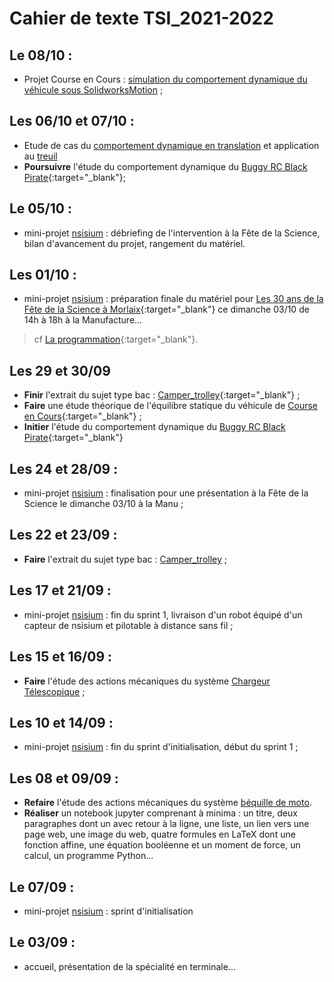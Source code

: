 # Cahier de texte TSI_2021-2022

<!-- - **Publier** votre classeur numérique avec [Material pour Mkdocs sur GitHub](./ressources/#mkdocs_tutor)...

-->

## Le 08/10 :

- Projet Course en Cours : [simulation du comportement dynamique du véhicule sous SolidworksMotion](./cec/#avec-solidworksmotion) ;

## Les 06/10 et 07/10 : 

- Etude de cas du [comportement dynamique en translation](./pdf/CasEtudeDynamique.pdf) et application au [treuil](./pdf/Treuil.pdf)
- **Poursuivre** l'étude du comportement dynamique du [Buggy RC Black Pirate](./pdf/Voiture_Pirate.pdf){:target="_blank"};​​

## Le 05/10 :

- mini-projet [nsisium](./nsisium) : débriefing de l'intervention à la Fête de la Science, bilan d'avancement du projet, rangement du matériel.


## Les 01/10 :
- mini-projet [nsisium](./nsisium) : préparation finale du matériel pour [Les 30 ans de la Fête de la Science à Morlaix](https://www.espace-sciences.org/morlaix/programme/evenement/les-30-ans-de-la-fete-de-la-science-a-morlaix){:target="_blank"} ce dimanche 03/10 de 14h à 18h à la Manufacture...
> cf [La programmation](https://www.espace-sciences.org/sites/espace-sciences.org/files/documents/hors_les_murs/morlaix/bat_depliant_4_volets_-_fds_2021.pdf){:target="_blank"}.

## Les 29 et 30/09
- **Finir** l'extrait du sujet type bac : [Camper_trolley](./pdf/RévisionTSI-Camper_trolley.pdf){:target="_blank"} ;
- **Faire** une étude théorique de l'équilibre statique du véhicule de [Course en Cours](https://www.course-en-cours.com/fr/){:target="_blank"} ;
- **Initier** l'étude du comportement dynamique du [Buggy RC Black Pirate](./pdf/Voiture_Pirate.pdf){:target="_blank"}

## Les 24 et 28/09 :
- mini-projet [nsisium](./nsisium) : finalisation pour une présentation à la Fête de la Science le dimanche 03/10 à la Manu ;

## Les 22 et 23/09 :
- **Faire** l'extrait du sujet type bac : [Camper_trolley](./pdf/RévisionTSI-Camper_trolley.pdf) ;

## Les 17 et 21/09 :
- mini-projet [nsisium](./nsisium) : fin du sprint 1, livraison d'un robot équipé d'un capteur de nsisium et pilotable à distance sans fil ;

## Les 15 et 16/09 :
- **Faire** l'étude des actions mécaniques du système [Chargeur Télescopique](./Actions_Mecaniques-Chargeur_Telescopique) ;
## Les 10 et 14/09 :
- mini-projet [nsisium](./nsisium) : fin du sprint d'initialisation, début du sprint 1 ;

## Les 08 et 09/09 :
- **Refaire** l'étude des actions mécaniques du système [béquille de moto](./Actions_Mecaniques-Bequille_De_Moto).
- **Réaliser** un notebook jupyter comprenant à minima : un titre, deux paragraphes dont un avec retour à la ligne, une liste, un lien vers une page web, une image du web, quatre formules en LaTeX dont une fonction affine, une équation booléenne et un moment de force, un calcul, un programme Python...


## Le 07/09 :
- mini-projet [nsisium](./nsisium) : sprint d'initialisation

## Le 03/09 :
- accueil, présentation de la spécialité en terminale...